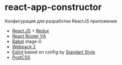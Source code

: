 # react-app-constructor
Конфигурация для разработки ReactJS приложения

<ul>
  <li>
    <a target="_blank" href="https://github.com/facebook/react">React.JS</a> 
    + 
    <a target="_blank" href="https://github.com/reactjs/redux">Redux</a>
   </li>
   <li>
    <a target="_blank" href="https://github.com/facebook/react">React Router V4</a>
   </li>
   <li>
    <a target="_blank" href="https://github.com/facebook/react">Babel</a> stage-0
   </li>
   <li>
    <a target="_blank" href="https://github.com/facebook/react">Webpack 2</a>
   </li>
   <li>
    <a target="_blank" href="https://github.com/facebook/react">Eslint</a>
    based on config by 
    <a target="_blank" href="https://github.com/facebook/react">Standart Style</a>
   </li>
   <li>
    <a target="_blank" href="https://github.com/facebook/react">PostCSS</a>
   </li> 
</ul>
